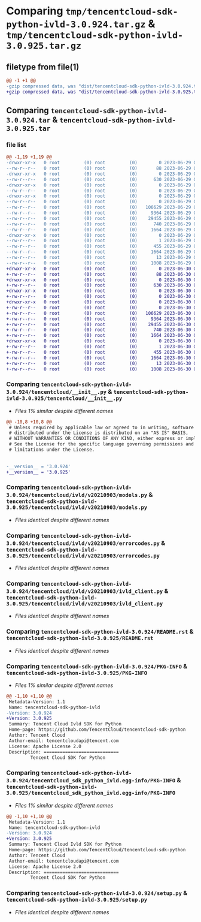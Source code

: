 # Comparing `tmp/tencentcloud-sdk-python-ivld-3.0.924.tar.gz` & `tmp/tencentcloud-sdk-python-ivld-3.0.925.tar.gz`

## filetype from file(1)

```diff
@@ -1 +1 @@
-gzip compressed data, was "dist/tencentcloud-sdk-python-ivld-3.0.924.tar", last modified: Thu Jun 29 00:37:02 2023, max compression
+gzip compressed data, was "dist/tencentcloud-sdk-python-ivld-3.0.925.tar", last modified: Fri Jun 30 02:16:40 2023, max compression
```

## Comparing `tencentcloud-sdk-python-ivld-3.0.924.tar` & `tencentcloud-sdk-python-ivld-3.0.925.tar`

### file list

```diff
@@ -1,19 +1,19 @@
-drwxr-xr-x   0 root         (0) root         (0)        0 2023-06-29 00:37:02.000000 tencentcloud-sdk-python-ivld-3.0.924/
--rw-r--r--   0 root         (0) root         (0)       88 2023-06-29 00:37:02.000000 tencentcloud-sdk-python-ivld-3.0.924/setup.cfg
-drwxr-xr-x   0 root         (0) root         (0)        0 2023-06-29 00:37:02.000000 tencentcloud-sdk-python-ivld-3.0.924/tencentcloud/
--rw-r--r--   0 root         (0) root         (0)      630 2023-06-29 00:37:01.000000 tencentcloud-sdk-python-ivld-3.0.924/tencentcloud/__init__.py
-drwxr-xr-x   0 root         (0) root         (0)        0 2023-06-29 00:37:02.000000 tencentcloud-sdk-python-ivld-3.0.924/tencentcloud/ivld/
--rw-r--r--   0 root         (0) root         (0)        0 2023-06-29 00:37:01.000000 tencentcloud-sdk-python-ivld-3.0.924/tencentcloud/ivld/__init__.py
-drwxr-xr-x   0 root         (0) root         (0)        0 2023-06-29 00:37:02.000000 tencentcloud-sdk-python-ivld-3.0.924/tencentcloud/ivld/v20210903/
--rw-r--r--   0 root         (0) root         (0)        0 2023-06-29 00:37:01.000000 tencentcloud-sdk-python-ivld-3.0.924/tencentcloud/ivld/v20210903/__init__.py
--rw-r--r--   0 root         (0) root         (0)   106629 2023-06-29 00:37:01.000000 tencentcloud-sdk-python-ivld-3.0.924/tencentcloud/ivld/v20210903/models.py
--rw-r--r--   0 root         (0) root         (0)     9364 2023-06-29 00:37:01.000000 tencentcloud-sdk-python-ivld-3.0.924/tencentcloud/ivld/v20210903/errorcodes.py
--rw-r--r--   0 root         (0) root         (0)    29455 2023-06-29 00:37:01.000000 tencentcloud-sdk-python-ivld-3.0.924/tencentcloud/ivld/v20210903/ivld_client.py
--rw-r--r--   0 root         (0) root         (0)      740 2023-06-29 00:37:01.000000 tencentcloud-sdk-python-ivld-3.0.924/README.rst
--rw-r--r--   0 root         (0) root         (0)     1664 2023-06-29 00:37:02.000000 tencentcloud-sdk-python-ivld-3.0.924/PKG-INFO
-drwxr-xr-x   0 root         (0) root         (0)        0 2023-06-29 00:37:02.000000 tencentcloud-sdk-python-ivld-3.0.924/tencentcloud_sdk_python_ivld.egg-info/
--rw-r--r--   0 root         (0) root         (0)        1 2023-06-29 00:37:02.000000 tencentcloud-sdk-python-ivld-3.0.924/tencentcloud_sdk_python_ivld.egg-info/dependency_links.txt
--rw-r--r--   0 root         (0) root         (0)      455 2023-06-29 00:37:02.000000 tencentcloud-sdk-python-ivld-3.0.924/tencentcloud_sdk_python_ivld.egg-info/SOURCES.txt
--rw-r--r--   0 root         (0) root         (0)     1664 2023-06-29 00:37:02.000000 tencentcloud-sdk-python-ivld-3.0.924/tencentcloud_sdk_python_ivld.egg-info/PKG-INFO
--rw-r--r--   0 root         (0) root         (0)       13 2023-06-29 00:37:02.000000 tencentcloud-sdk-python-ivld-3.0.924/tencentcloud_sdk_python_ivld.egg-info/top_level.txt
--rw-r--r--   0 root         (0) root         (0)     1008 2023-06-29 00:37:01.000000 tencentcloud-sdk-python-ivld-3.0.924/setup.py
+drwxr-xr-x   0 root         (0) root         (0)        0 2023-06-30 02:16:40.000000 tencentcloud-sdk-python-ivld-3.0.925/
+-rw-r--r--   0 root         (0) root         (0)       88 2023-06-30 02:16:40.000000 tencentcloud-sdk-python-ivld-3.0.925/setup.cfg
+drwxr-xr-x   0 root         (0) root         (0)        0 2023-06-30 02:16:40.000000 tencentcloud-sdk-python-ivld-3.0.925/tencentcloud/
+-rw-r--r--   0 root         (0) root         (0)      630 2023-06-30 02:16:40.000000 tencentcloud-sdk-python-ivld-3.0.925/tencentcloud/__init__.py
+drwxr-xr-x   0 root         (0) root         (0)        0 2023-06-30 02:16:40.000000 tencentcloud-sdk-python-ivld-3.0.925/tencentcloud/ivld/
+-rw-r--r--   0 root         (0) root         (0)        0 2023-06-30 02:16:40.000000 tencentcloud-sdk-python-ivld-3.0.925/tencentcloud/ivld/__init__.py
+drwxr-xr-x   0 root         (0) root         (0)        0 2023-06-30 02:16:40.000000 tencentcloud-sdk-python-ivld-3.0.925/tencentcloud/ivld/v20210903/
+-rw-r--r--   0 root         (0) root         (0)        0 2023-06-30 02:16:40.000000 tencentcloud-sdk-python-ivld-3.0.925/tencentcloud/ivld/v20210903/__init__.py
+-rw-r--r--   0 root         (0) root         (0)   106629 2023-06-30 02:16:40.000000 tencentcloud-sdk-python-ivld-3.0.925/tencentcloud/ivld/v20210903/models.py
+-rw-r--r--   0 root         (0) root         (0)     9364 2023-06-30 02:16:40.000000 tencentcloud-sdk-python-ivld-3.0.925/tencentcloud/ivld/v20210903/errorcodes.py
+-rw-r--r--   0 root         (0) root         (0)    29455 2023-06-30 02:16:40.000000 tencentcloud-sdk-python-ivld-3.0.925/tencentcloud/ivld/v20210903/ivld_client.py
+-rw-r--r--   0 root         (0) root         (0)      740 2023-06-30 02:16:40.000000 tencentcloud-sdk-python-ivld-3.0.925/README.rst
+-rw-r--r--   0 root         (0) root         (0)     1664 2023-06-30 02:16:40.000000 tencentcloud-sdk-python-ivld-3.0.925/PKG-INFO
+drwxr-xr-x   0 root         (0) root         (0)        0 2023-06-30 02:16:40.000000 tencentcloud-sdk-python-ivld-3.0.925/tencentcloud_sdk_python_ivld.egg-info/
+-rw-r--r--   0 root         (0) root         (0)        1 2023-06-30 02:16:40.000000 tencentcloud-sdk-python-ivld-3.0.925/tencentcloud_sdk_python_ivld.egg-info/dependency_links.txt
+-rw-r--r--   0 root         (0) root         (0)      455 2023-06-30 02:16:40.000000 tencentcloud-sdk-python-ivld-3.0.925/tencentcloud_sdk_python_ivld.egg-info/SOURCES.txt
+-rw-r--r--   0 root         (0) root         (0)     1664 2023-06-30 02:16:40.000000 tencentcloud-sdk-python-ivld-3.0.925/tencentcloud_sdk_python_ivld.egg-info/PKG-INFO
+-rw-r--r--   0 root         (0) root         (0)       13 2023-06-30 02:16:40.000000 tencentcloud-sdk-python-ivld-3.0.925/tencentcloud_sdk_python_ivld.egg-info/top_level.txt
+-rw-r--r--   0 root         (0) root         (0)     1008 2023-06-30 02:16:40.000000 tencentcloud-sdk-python-ivld-3.0.925/setup.py
```

### Comparing `tencentcloud-sdk-python-ivld-3.0.924/tencentcloud/__init__.py` & `tencentcloud-sdk-python-ivld-3.0.925/tencentcloud/__init__.py`

 * *Files 1% similar despite different names*

```diff
@@ -10,8 +10,8 @@
 # Unless required by applicable law or agreed to in writing, software
 # distributed under the License is distributed on an "AS IS" BASIS,
 # WITHOUT WARRANTIES OR CONDITIONS OF ANY KIND, either express or implied.
 # See the License for the specific language governing permissions and
 # limitations under the License.
 
 
-__version__ = '3.0.924'
+__version__ = '3.0.925'
```

### Comparing `tencentcloud-sdk-python-ivld-3.0.924/tencentcloud/ivld/v20210903/models.py` & `tencentcloud-sdk-python-ivld-3.0.925/tencentcloud/ivld/v20210903/models.py`

 * *Files identical despite different names*

### Comparing `tencentcloud-sdk-python-ivld-3.0.924/tencentcloud/ivld/v20210903/errorcodes.py` & `tencentcloud-sdk-python-ivld-3.0.925/tencentcloud/ivld/v20210903/errorcodes.py`

 * *Files identical despite different names*

### Comparing `tencentcloud-sdk-python-ivld-3.0.924/tencentcloud/ivld/v20210903/ivld_client.py` & `tencentcloud-sdk-python-ivld-3.0.925/tencentcloud/ivld/v20210903/ivld_client.py`

 * *Files identical despite different names*

### Comparing `tencentcloud-sdk-python-ivld-3.0.924/README.rst` & `tencentcloud-sdk-python-ivld-3.0.925/README.rst`

 * *Files identical despite different names*

### Comparing `tencentcloud-sdk-python-ivld-3.0.924/PKG-INFO` & `tencentcloud-sdk-python-ivld-3.0.925/PKG-INFO`

 * *Files 1% similar despite different names*

```diff
@@ -1,10 +1,10 @@
 Metadata-Version: 1.1
 Name: tencentcloud-sdk-python-ivld
-Version: 3.0.924
+Version: 3.0.925
 Summary: Tencent Cloud Ivld SDK for Python
 Home-page: https://github.com/TencentCloud/tencentcloud-sdk-python
 Author: Tencent Cloud
 Author-email: tencentcloudapi@tencent.com
 License: Apache License 2.0
 Description: ============================
         Tencent Cloud SDK for Python
```

### Comparing `tencentcloud-sdk-python-ivld-3.0.924/tencentcloud_sdk_python_ivld.egg-info/PKG-INFO` & `tencentcloud-sdk-python-ivld-3.0.925/tencentcloud_sdk_python_ivld.egg-info/PKG-INFO`

 * *Files 1% similar despite different names*

```diff
@@ -1,10 +1,10 @@
 Metadata-Version: 1.1
 Name: tencentcloud-sdk-python-ivld
-Version: 3.0.924
+Version: 3.0.925
 Summary: Tencent Cloud Ivld SDK for Python
 Home-page: https://github.com/TencentCloud/tencentcloud-sdk-python
 Author: Tencent Cloud
 Author-email: tencentcloudapi@tencent.com
 License: Apache License 2.0
 Description: ============================
         Tencent Cloud SDK for Python
```

### Comparing `tencentcloud-sdk-python-ivld-3.0.924/setup.py` & `tencentcloud-sdk-python-ivld-3.0.925/setup.py`

 * *Files identical despite different names*


